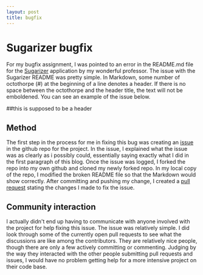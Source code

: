 ```yaml
---
layout: post
title: bugfix
---
```

# Sugarizer bugfix
For my bugfix assignment, I was pointed to an error in the README.md file for the [Sugarizer](https://github.com/llaske/sugarizer) application by my wonderful professor. The issue with the Sugarizer README was pretty simple. In Markdown, some number of octothorpe (#) at the beginning of a line denotes a header. If there is no space between the octothorpe and the header title, the text will not be emboldened. You can see an example of the issue below.

##this is supposed to be a header

## Method
The first step in the process for me in fixing this bug was creating an [issue](https://github.com/llaske/sugarizer/issues/199) in the github repo for the project. In the issue, I explained what the issue was as clearly as i possibly could, essentially saying exactly what I did in the first paragraph of this blog. Once the issue was logged, I forked the repo into my own github and cloned my newly forked repo. In my local copy of the repo, I modified the broken README file so that the Markdown would show correctly. After committing and pushing my change, I created a [pull request](https://github.com/llaske/sugarizer/pull/200) stating the changes I made to fix the issue.

## Community interaction
I actually didn't end up having to communicate with anyone involved with the project for help fixing this issue. The issue was relatively simple. I did look through some of the currently open pull requests to see what the discussions are like among the contributors. They are relatively nice people, though there are only a few actively committing or commenting. Judging by the way they interacted with the other people submitting pull requests and issues, I would have no problem getting help for a more intensive project on their code base.
